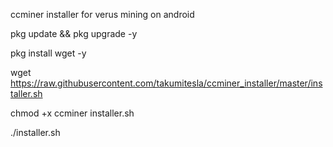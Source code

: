 ccminer installer for verus mining on android



pkg update && pkg upgrade -y

pkg install wget -y

wget https://raw.githubusercontent.com/takumitesla/ccminer_installer/master/installer.sh

chmod +x ccminer installer.sh

./installer.sh

